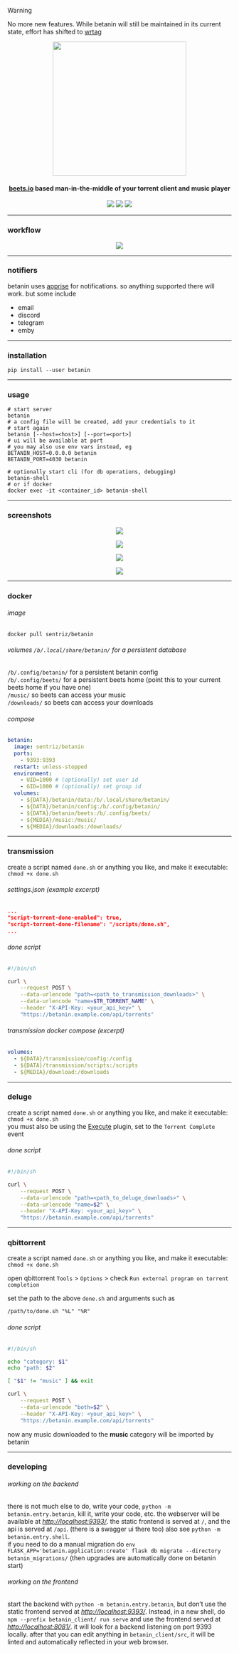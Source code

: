 > [!WARNING]  
> No more new features. While betanin will still be maintained in its current state, effort has shifted to [wrtag](https://github.com/sentriz/wrtag)

<p align="center">
<img width="300" src="https://github.com/sentriz/betanin/raw/master/.github/logo.png">
</p>
<h4 align="center">
<a href="http://beets.io/">beets.io</a> based man-in-the-middle of your
torrent client and music player
</h4>
<p align="center">
<a href="http://hub.docker.com/r/sentriz/betanin"><img src="https://img.shields.io/docker/pulls/sentriz/betanin.svg"></a>
<img src="https://img.shields.io/github/issues/sentriz/betanin.svg">
<img src="https://img.shields.io/github/issues-pr/sentriz/betanin.svg">
</p>
<hr>

### workflow

<p align="center">
<img src="https://github.com/sentriz/betanin/raw/master/.github/flow.png">
</p>
<hr>

### notifiers

betanin uses [apprise](https://github.com/caronc/apprise) for
notifications. so anything supported there will work. but some include

- email
- discord
- telegram
- emby

<hr>

### installation

```shell
pip install --user betanin
```

<hr>

### usage

```shell
# start server
betanin
# a config file will be created, add your credentials to it
# start again
betanin [--host=<host>] [--port=<port>]
# ui will be available at port
# you may also use env vars instead, eg
BETANIN_HOST=0.0.0.0 betanin
BETANIN_PORT=4030 betanin

# optionally start cli (for db operations, debugging)
betanin-shell
# or if docker
docker exec -it <container_id> betanin-shell
```

<hr>

### screenshots

<p align="center">
<img src="https://github.com/sentriz/betanin/raw/master/.github/scrot_1.png">
</p>
<p align="center">
<img src="https://github.com/sentriz/betanin/raw/master/.github/scrot_2.png">
</p>
<p align="center">
<img src="https://github.com/sentriz/betanin/raw/master/.github/scrot_3.png">
</p>
<p align="center">
<img src="https://github.com/sentriz/betanin/raw/master/.github/scrot_4.png">
</p>
<hr>

### docker

###### image

`docker pull sentriz/betanin`

###### volumes `/b/.local/share/betanin/` for a persistent database

`/b/.config/betanin/` for a persistent betanin config  
`/b/.config/beets/` for a persistent beets home (point this to your
current beets home if you have one)  
`/music/` so beets can access your music  
`/downloads/` so beets can access your downloads

###### compose

```yml
betanin:
  image: sentriz/betanin
  ports:
    - 9393:9393
  restart: unless-stopped
  environment:
    - UID=1000 # (optionally) set user id
    - GID=1000 # (optionally) set group id
  volumes:
    - ${DATA}/betanin/data:/b/.local/share/betanin/
    - ${DATA}/betanin/config:/b/.config/betanin/
    - ${DATA}/betanin/beets:/b/.config/beets/
    - ${MEDIA}/music:/music/
    - ${MEDIA}/downloads:/downloads/
```

<hr>

### transmission

create a script named `done.sh` or anything you like, and make it
executable:  
`chmod +x done.sh`

###### settings.json (example excerpt)

```json
...
"script-torrent-done-enabled": true,
"script-torrent-done-filename": "/scripts/done.sh",
...
```

###### done script

```bash
#!/bin/sh

curl \
    --request POST \
    --data-urlencode "path=<path_to_transmission_downloads>" \
    --data-urlencode "name=$TR_TORRENT_NAME" \
    --header "X-API-Key: <your_api_key>" \
    "https://betanin.example.com/api/torrents"
```

###### transmission docker compose (excerpt)

```yaml
volumes:
  - ${DATA}/transmission/config:/config
  - ${DATA}/transmission/scripts:/scripts
  - ${MEDIA}/download:/downloads
```

<hr>

### deluge

create a script named `done.sh` or anything you like, and make it
executable:  
`chmod +x done.sh`  
you must also be using the
[Execute](https://dev.deluge-torrent.org/wiki/Plugins/Execute) plugin,
set to the `Torrent Complete` event

###### done script

```bash
#!/bin/sh

curl \
    --request POST \
    --data-urlencode "path=<path_to_deluge_downloads>" \
    --data-urlencode "name=$2" \
    --header "X-API-Key: <your_api_key>" \
    "https://betanin.example.com/api/torrents"
```

<hr>

### qbittorrent

create a script named `done.sh` or anything you like, and make it
executable:  
`chmod +x done.sh`

open qbittorrent `Tools` > `Options` > check `Run external program on torrent completion`

set the path to the above `done.sh` and arguments such as

```
/path/to/done.sh "%L" "%R"
```

###### done script

```bash
#!/bin/sh

echo "category: $1"
echo "path: $2"

[ "$1" != "music" ] && exit

curl \
    --request POST \
    --data-urlencode "both=$2" \
    --header "X-API-Key: <your_api_key>" \
    "https://betanin.example.com/api/torrents"
```

now any music downloaded to the **music** category will be imported by betanin

<hr>

### developing

###### working on the backend

there is not much else to do, write your code,
`python -m betanin.entry.betanin`, kill it, write your code, etc. the
webserver will be available at _<http://localhost:9393/>_. the static
frontend is served at `/`, and the api is served at `/api`. (there is a
swagger ui there too) also see `python -m betanin.entry.shell`.  
if you need to do a manual migration do
`env FLASK_APP='betanin.application:create' flask db migrate --directory betanin_migrations/`
(then upgrades are automatically done on betanin start)

###### working on the frontend

start the backend with `python -m betanin.entry.betanin`, but don’t use
the static frontend served at _<http://localhost:9393/>_. Instead, in a
new shell, do `npm --prefix betanin_client/ run serve` and use the
frontend served at _<http://localhost:8081/>_. it will look for a backend
listening on port 9393 locally. after that you can edit anything in
`betanin_client/src`, it will be linted and automatically reflected in
your web browser.
